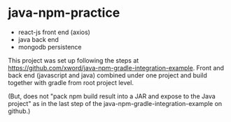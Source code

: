 # java-npm-practice

  * react-js front end (axios)
  * java back end
  * mongodb persistence

This project was set up following the steps at https://github.com/xword/java-npm-gradle-integration-example. Front and back end (javascript and java) combined under one project and build together with gradle from root project level.  

(But, does not "pack npm build result into a JAR and expose to the Java project" as in the last step of the java-npm-gradle-integration-example on github.)

